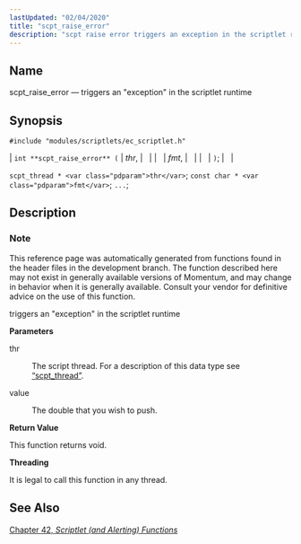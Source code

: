 ```yaml
---
lastUpdated: "02/04/2020"
title: "scpt_raise_error"
description: "scpt raise error triggers an exception in the scriptlet runtime int scpt raise error thr fmt scpt thread thr const char fmt This reference page was automatically generated from functions found in the header files in the development branch The function described here may not exist in generally available versions..."
---
```


<a name="apis.scpt_raise_error"></a> 
## Name

scpt_raise_error — triggers an "exception" in the scriptlet runtime

## Synopsis

`#include "modules/scriptlets/ec_scriptlet.h"`

| `int **scpt_raise_error** (` | <var class="pdparam">thr</var>, |   |
|   | <var class="pdparam">fmt</var>, |   |
|   | `)`; |   |

`scpt_thread * <var class="pdparam">thr</var>`;
`const char * <var class="pdparam">fmt</var>`;
`...`;<a name="idp59433600"></a> 
## Description

### Note

This reference page was automatically generated from functions found in the header files in the development branch. The function described here may not exist in generally available versions of Momentum, and may change in behavior when it is generally available. Consult your vendor for definitive advice on the use of this function.

triggers an "exception" in the scriptlet runtime

**<a name="idp59436480"></a> Parameters**

<dl class="variablelist">

<dt>thr</dt>

<dd>

The script thread. For a description of this data type see [“scpt_thread”](/momentum/3/3-api/structs-scpt-thread).

</dd>

<dt>value</dt>

<dd>

The double that you wish to push.

</dd>

</dl>

**<a name="idp59441648"></a> Return Value**

This function returns void.

**<a name="idp59442560"></a> Threading**

It is legal to call this function in any thread.

<a name="idp59444112"></a> 
## See Also

[Chapter 42, *Scriptlet (and Alerting) Functions*](script "Chapter 42. Scriptlet (and Alerting) Functions")